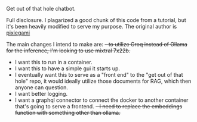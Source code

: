 Get out of that hole chatbot.


Full disclosure. I plagarized a good chunk of this code from a tutorial, but it's been heavily modified to serve my purpose.
The original author is [pixiegami](https://github.com/pixegami)


The main changes I intend to make are:
~~- to utilize Groq instead of Ollama for the inference; I'm looking to use mixtral 7x22b.~~
- I want this to run in a container.
- I want this to have a simple gui it starts up.
- I eventually want this to serve as a "front end" to the "get out of that hole" repo, it would ideally utilize those documents for RAG, which then anyone can question.
- I want better logging.
- I want a graphql connector to connect the docker to another container that's going to serve a frontend.
~~- I need to replace the embeddings function with something other than ollama.~~